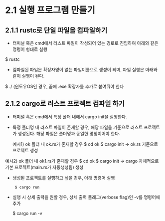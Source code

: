2.1 실행 프로그램 만들기
==

2.1.1 rustc로 단일 파일을 컴파일하기
---
 - 터미널 혹은 cmd에서 러스트 파일이 작성되어 있는 경로로 진입하여 아래와 같은 명령어 형태로 실행

  $ rustc <full-filename>
 
 - 컴파일된 파일은 확장자명이 없는 파일이름으로 생성이 되며, 파일 실행은 아래와 같이 실행이 된다.
 
  $ ./<filename> 
  (윈도우OS인 경우, 끝에 .exe 확장자를 추가로 붙여줘야 한다

2.1.2 cargo로 러스트 프로젝트 컴파일 하기
---
 - 터미널 혹은 cmd에서 특정 폴더 내에서 cargo init을 실행한다.
 * 특정 폴더명 내 러스트 파일이 존재할 경우, 해당 파일을 기준으로 러스트 프로젝트가 생성된다.
   해당 파일은 폴더명과 동일한 명칭이어야 한다.
 
   예시1) ok 폴더 내 ok.rs가 존재할 경우
        $ cd ok
        $ cargo init
      -> ok.rs 기준으로 프로젝트 생성
 
  예시2) ok 폴더 내 ok1.rs가 존재할 경우
        $ cd ok
        $ cargo init
        -> cargo 자체적으로 기본 프로젝트(main.rs가 자동생성됨) 생성
  
 - 생성된 프로젝트를 실행하고 싶을 경우, 아래 명령어 실행
 
        $ cargo run
    
 - 실행 시 상세 출력을 원할 경우, 상세 출력 플래그(verbose flag)인 -v를 명령어에 추가
 
   $ cargo run -v
 
 
